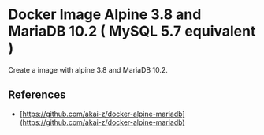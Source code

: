 # Docker Image Alpine 3.8 and MariaDB 10.2 ( MySQL 5.7 equivalent )

Create a image with alpine 3.8 and MariaDB 10.2.

## References

- [https://github.com/akai-z/docker-alpine-mariadb](https://github.com/akai-z/docker-alpine-mariadb)
